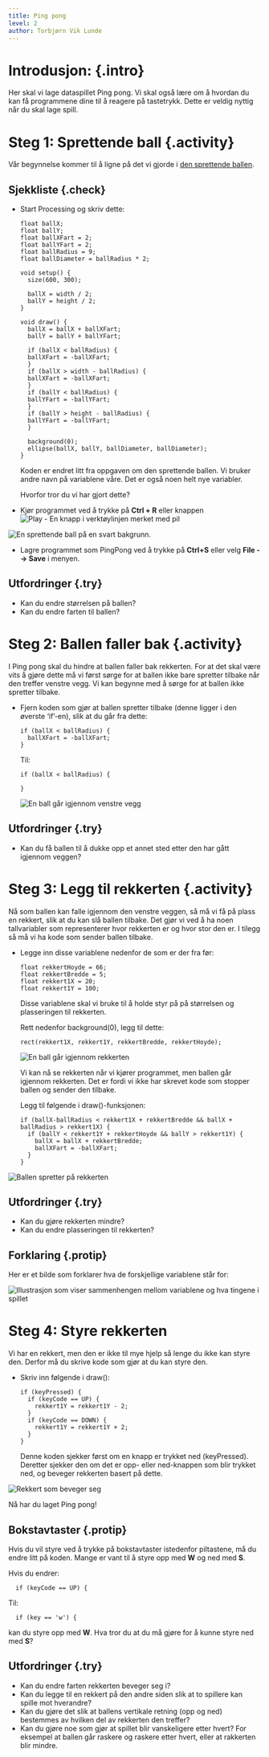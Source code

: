 ```yaml
---
title: Ping pong
level: 2
author: Torbjørn Vik Lunde
---
```


# Introdusjon: {.intro}

Her skal vi lage dataspillet Ping pong. Vi skal også lære om å hvordan du kan få programmene dine til å reagere på tastetrykk. Dette er veldig nyttig når du skal lage spill.

# Steg 1: Sprettende ball {.activity}

Vår begynnelse kommer til å ligne på det vi gjorde i [den sprettende ballen](../sprettende_ball/sprettende_ball.html).

## Sjekkliste {.check}

- Start Processing og skriv dette:

  ```processing
  float ballX;
  float ballY;
  float ballXFart = 2;
  float ballYFart = 2;
  float ballRadius = 9;
  float ballDiameter = ballRadius * 2;

  void setup() {
    size(600, 300);

    ballX = width / 2;
    ballY = height / 2;
  }

  void draw() {
    ballX = ballX + ballXFart;
    ballY = ballY + ballYFart;

    if (ballX < ballRadius) {
    ballXFart = -ballXFart;
    }
    if (ballX > width - ballRadius) {
    ballXFart = -ballXFart;
    }
    if (ballY < ballRadius) {
    ballYFart = -ballYFart;
    }
    if (ballY > height - ballRadius) {
    ballYFart = -ballYFart;
    }

    background(0);
    ellipse(ballX, ballY, ballDiameter, ballDiameter);
  }
  ```

    Koden er endret litt fra oppgaven om den sprettende ballen.
    Vi bruker andre navn på variablene våre. Det er også noen helt nye variabler.

  Hvorfor tror du vi har gjort dette?

+ Kjør programmet ved å trykke på **Ctrl + R** eller knappen
![](../play.png "Play - En knapp i verktøylinjen merket med pil")

![](sprettendeBall.gif "En sprettende ball på en svart bakgrunn.")

+ Lagre programmet som PingPong ved å trykke på **Ctrl+S** eller
velg **File --> Save** i menyen.

## Utfordringer {.try}

+ Kan du endre størrelsen på ballen?
+ Kan du endre farten til ballen?

# Steg 2: Ballen faller bak {.activity}

I Ping pong skal du hindre at ballen faller bak rekkerten. For at det skal være vits å gjøre dette må vi først sørge for at ballen ikke bare spretter tilbake når den treffer venstre vegg. Vi kan begynne med å sørge for at ballen ikke spretter tilbake.

+ Fjern koden som gjør at ballen spretter tilbake (denne ligger i den øverste ‘if’-en), slik at du går fra dette:

  ```processing
  if (ballX < ballRadius) {
    ballXFart = -ballXFart;
  }
  ```

  Til:

  ```processing
  if (ballX < ballRadius) {

  }
  ```

  ![](gjennommaal.gif "En ball går igjennom venstre vegg")

## Utfordringer {.try}

+ Kan du få ballen til å dukke opp et annet sted etter den har gått igjennom veggen?

# Steg 3: Legg til rekkerten {.activity}

Nå som ballen kan falle igjennom den venstre veggen, så må vi få på plass en rekkert, slik at du kan slå ballen tilbake. Det gjør vi ved å ha noen tallvariabler som representerer hvor rekkerten er og hvor stor den er. I tilegg så må vi ha kode som sender ballen tilbake.

+ Legge inn disse variablene nedenfor de som er der fra før:

  ```processing
  float rekkertHoyde = 66;
  float rekkertBredde = 5;
  float rekkert1X = 20;
  float rekkert1Y = 100;
  ```

  Disse variablene skal vi bruke til å holde styr på
  på størrelsen og plasseringen til rekkerten.

  Rett nedenfor background(0), legg til dette:

  ```processing
  rect(rekkert1X, rekkert1Y, rekkertBredde, rekkertHoyde);
  ```

  ![](ballGjennomRekkert.gif "En ball går igjennom rekkerten")

  Vi kan nå se rekkerten når vi kjører programmet, men ballen går
  igjennom rekkerten. Det er fordi vi ikke har skrevet kode som
  stopper ballen og sender den tilbake.

  Legg til følgende i draw()-funksjonen:

  ```processing
  if (ballX-ballRadius < rekkert1X + rekkertBredde && ballX + ballRadius > rekkert1X) {
    if (ballY < rekkert1Y + rekkertHoyde && ballY > rekkert1Y) {
      ballX = ballX + rekkertBredde;
      ballXFart = -ballXFart;
    }
  }
  ```

![](spretterPaRekkert.gif "Ballen spretter på rekkerten")

## Utfordringer {.try}

+ Kan du gjøre rekkerten mindre?
+ Kan du endre plasseringen til rekkerten?

## Forklaring {.protip}

Her er et bilde som forklarer hva de forskjellige variablene står for:

![](illustrasjon.png "Illustrasjon som viser sammenhengen mellom variablene og hva tingene i spillet")

# Steg 4: Styre rekkerten

Vi har en rekkert, men den er ikke til mye hjelp så lenge du ikke kan styre den. Derfor må du skrive kode som gjør at du kan styre den.

+ Skriv inn følgende i draw():

  ```processing
  if (keyPressed) {
    if (keyCode == UP) {
      rekkert1Y = rekkert1Y - 2;
    }
    if (keyCode == DOWN) {
      rekkert1Y = rekkert1Y + 2;
    }
  }
  ```

  Denne koden sjekker først om en knapp er trykket ned (keyPressed).
  Deretter sjekker den om det er opp- eller ned-knappen
  som blir trykket ned, og beveger rekkerten basert på dette.

![](bevegeligRekkert.gif "Rekkert som beveger seg")

Nå har du laget Ping pong!

## Bokstavtaster {.protip}

Hvis du vil styre ved å trykke på bokstavtaster istedenfor piltastene, må du endre litt på koden. Mange er vant til å styre opp med **W** og ned med **S**.

Hvis du endrer:

```processing
  if (keyCode == UP) {
````

Til:

```processing
  if (key == 'w') {
```

kan du styre opp med **W**. Hva tror du at du må gjøre for å kunne styre ned med **S**?

## Utfordringer {.try}

+ Kan du endre farten rekkerten beveger seg i?
+ Kan du legge til en rekkert på den andre siden slik at to spillere kan spille mot hverandre?
+ Kan du gjøre det slik at ballens vertikale retning (opp og ned) bestemmes av hvilken del av rekkerten den treffer?
+ Kan du gjøre noe som gjør at spillet blir vanskeligere etter hvert? For eksempel at ballen går raskere og raskere etter hvert, eller at rakkerten blir mindre.

